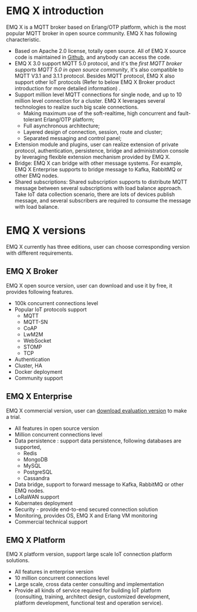 # EMQ X introduction

EMQ X is a MQTT broker based on Erlang/OTP platform, which is the most popular MQTT broker in open source community. EMQ X has following characteristic. 

- Based on Apache 2.0 license, totally open source. All of EMQ X source code is maintained in [Github](https://github.com/emqx/emqx), and anybody can access the code. 
- EMQ X 3.0 support MQTT 5.0 protocol, and it's the *first MQTT broker supports MQTT 5.0  in open source community*, it's also compatible to MQTT V3.1 and 3.1.1 protocol. Besides MQTT protocol, EMQ X also support other IoT protocols (Refer to below EMQ X Broker product introduction for more detailed information) .
- Support million level MQTT connections for single node, and up to 10 million level connection for a cluster. EMQ X leverages several technologies to realize such big scale connections. 
  - Making maximum use of the soft-realtime, high concurrent and fault-tolerant Erlang/OTP platform;
  - Full asynchronous architecture;
  - Layered design of connection, session, route and cluster;
  - Separated messaging and control panel;
- Extension  module and plugins, user can realize extension of private protocol, authentication, persistence, bridge and administration console by leveraging flexible extension mechanism provided by EMQ X. 
- Bridge: EMQ X can bridge with other message systems. For example, EMQ X Enterprise supports to bridge message to Kafka, RabbitMQ or other EMQ nodes. 
- Shared subscriptions: Shared subscription supports to distribute MQTT message between several subscriptions with load balance approach. Take IoT data collection scenario, there are lots of devices publish message, and several subscribers are required to consume the message with load balance. 

# EMQ X versions

EMQ X currently has three editions, user can choose corresponding version with different requirements.

## EMQ X Broker

EMQ X open source version, user can download and use it by free, it provides following features. 

- 100k concurrent connections level
- Popular IoT protocols support
  - MQTT
  - MQTT-SN
  - CoAP
  - LwM2M
  - WebSocket
  - STOMP
  - TCP
- Authentication
- Cluster, HA
- Docker deployment
- Community support

## EMQ X Enterprise

EMQ X commercial version, user can [download evaluation version](https://www.emqx.io/downloads/emq/enterprise?osType=Linux) to make a trial. 

- All features in open source version
- Million concurrent connections level
- Data persistence : support data persistence, following databases are supported,
  - Redis
  - MongoDB
  - MySQL
  - PostgreSQL
  - Cassandra
- Data bridge, support to forward message to Kafka, RabbitMQ or other EMQ nodes.
- LoRaWAN support
- Kubernates deployment
- Security - provide end-to-end secured connection solution
- Monitoring, provides OS, EMQ X and Erlang VM monitoring
- Commercial technical support

## EMQ X Platform

EMQ X platform version, support large scale IoT connection platform solutions. 

- All features in enterprise version
- 10 million concurrent connections level
- Large scale, cross data center consulting and implementation
- Provide all kinds of service required for building IoT platform (consulting, training, architect design, customized development, platform development, functional test and operation service).
